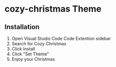 # cozy-christmas Theme

## Installation

1. Open Visual Studio Code Code Extention sidebar
2. Search for Cozy Christmas
3. Click Install
4. Click "Set Theme"
5. Enjoy your Christmas